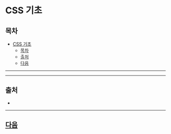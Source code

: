 # CSS 기초

## 목차
- [CSS 기초](#css-기초)
  - [목차](#목차)
  - [출처](#출처)
  - [다음](#다음)

---


---
## 출처
 - 
---
## [다음](./06_JS_기초.md)




